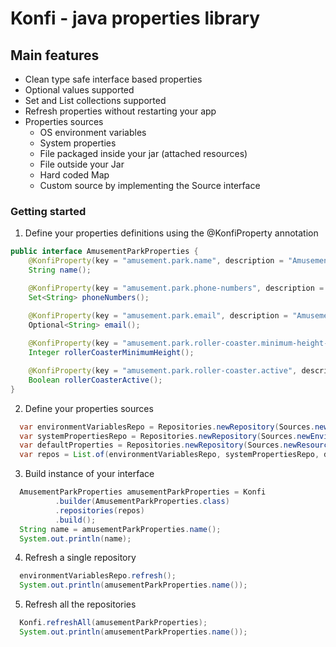# Konfi - java properties library

## Main features
- Clean type safe interface based properties
- Optional values supported
- Set and List collections supported
- Refresh properties without restarting your app
- Properties sources  
    - OS environment variables
    - System properties
    - File packaged inside your jar (attached resources)
    - File outside your Jar
    - Hard coded Map
    - Custom source by implementing the Source interface

### Getting started  
1. Define your properties definitions using the @KonfiProperty annotation
```java
public interface AmusementParkProperties {
    @KonfiProperty(key = "amusement.park.name", description = "Amusement park name")
    String name();

    @KonfiProperty(key = "amusement.park.phone-numbers", description = "Amusement park phone numbers")
    Set<String> phoneNumbers();

    @KonfiProperty(key = "amusement.park.email", description = "Amusement park email address")
    Optional<String> email();
    
    @KonfiProperty(key = "amusement.park.roller-coaster.minimum-height-cm", description = "Minimum height in centimeters for using the roller coaster")
    Integer rollerCoasterMinimumHeight();

    @KonfiProperty(key = "amusement.park.roller-coaster.active", description = "Roller coaster active")
    Boolean rollerCoasterActive();
}
```
2. Define your properties sources
``` java
  var environmentVariablesRepo = Repositories.newRepository(Sources.newEnvironmentVariablesSource());
  var systemPropertiesRepo = Repositories.newRepository(Sources.newEnvironmentVariablesSource());
  var defaultProperties = Repositories.newRepository(Sources.newResourcesSource("app.properties"));
  var repos = List.of(environmentVariablesRepo, systemPropertiesRepo, defaultProperties)
```
3. Build instance of your interface
``` java
  AmusementParkProperties amusementParkProperties = Konfi
          .builder(AmusementParkProperties.class)
          .repositories(repos)
          .build();
  String name = amusementParkProperties.name();
  System.out.println(name);
```
4. Refresh a single repository
``` java
  environmentVariablesRepo.refresh();
  System.out.println(amusementParkProperties.name());
```
5. Refresh all the repositories
``` java
  Konfi.refreshAll(amusementParkProperties);
  System.out.println(amusementParkProperties.name());
```
